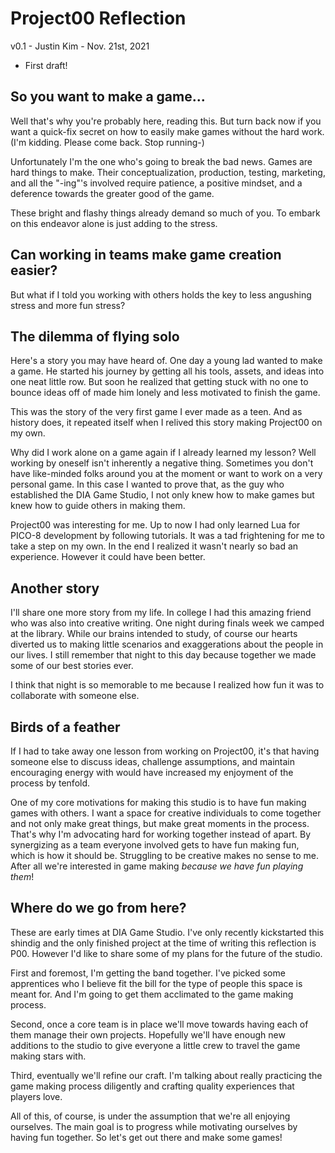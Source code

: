 # Project00 Reflection

v0.1 - Justin Kim - Nov. 21st, 2021

- First draft!

## So you want to make a game...

Well that's why you're probably here, reading this. But turn back now if you want a quick-fix secret on how to easily make games without the hard work. (I'm kidding. Please come back. Stop running-) 

Unfortunately I'm the one who's going to break the bad news. Games are hard things to make. Their conceptualization, production, testing, marketing, and all the "-ing"'s involved require patience, a positive mindset, and a deference towards the greater good of the game.

These bright and flashy things already demand so much of you. To embark on this endeavor alone is just adding to the stress. 

## Can working in teams make game creation easier?

But what if I told you working with others holds the key to less angushing stress and more fun stress?

## The dilemma of flying solo

Here's a story you may have heard of. One day a young lad wanted to make a game. He started his journey by getting all his tools, assets, and ideas into one neat little row. But soon he realized that getting stuck with no one to bounce ideas off of made him lonely and less motivated to finish the game.

This was the story of the very first game I ever made as a teen. And as history does, it repeated itself when I relived this story making Project00 on my own.

Why did I work alone on a game again if I already learned my lesson? Well working by oneself isn't inherently a negative thing. Sometimes you don't have like-minded folks around you at the moment or want to work on a very personal game. In this case I wanted to prove that, as the guy who established the DIA Game Studio, I not only knew how to make games but knew how to guide others in making them.

Project00 was interesting for me. Up to now I had only learned Lua for PICO-8 development by following tutorials. It was a tad frightening for me to take a step on my own. In the end I realized it wasn't nearly so bad an experience. However it could have been better.

## Another story

I'll share one more story from my life. In college I had this amazing friend who was also into creative writing. One night during finals week we camped at the library. While our brains intended to study, of course our hearts diverted us to making little scenarios and exaggerations about the people in our lives. I still remember that night to this day because together we made some of our best stories ever.

I think that night is so memorable to me because I realized how fun it was to collaborate with someone else.

## Birds of a feather

If I had to take away one lesson from working on Project00, it's that having someone else to discuss ideas, challenge assumptions, and maintain encouraging energy with would have increased my enjoyment of the process by tenfold.

One of my core motivations for making this studio is to have fun making games with others. I want a space for creative individuals to come together and not only make great things, but make great moments in the process. That's why I'm advocating hard for working together instead of apart. By synergizing as a team everyone involved gets to have fun making fun, which is how it should be. Struggling to be creative makes no sense to me. After all we're interested in game making *because we have fun playing them*!

## Where do we go from here?

These are early times at DIA Game Studio. I've only recently kickstarted this shindig and the only finished project at the time of writing this reflection is P00. However I'd like to share some of my plans for the future of the studio.

First and foremost, I'm getting the band together. I've picked some apprentices who I believe fit the bill for the type of people this space is meant for. And I'm going to get them acclimated to the game making process.

Second, once a core team is in place we'll move towards having each of them manage their own projects. Hopefully we'll have enough new additions to the studio to give everyone a little crew to travel the game making stars with.

Third, eventually we'll refine our craft. I'm talking about really practicing the game making process diligently and crafting quality experiences that players love.

All of this, of course, is under the assumption that we're all enjoying ourselves. The main goal is to progress while motivating ourselves by having fun together. So let's get out there and make some games!
